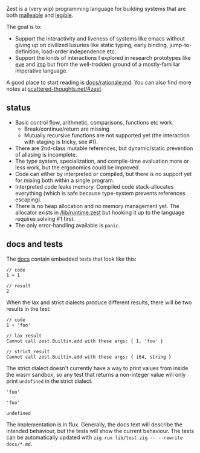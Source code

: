Zest is a (very wip) programming language for building systems that are both [malleable](https://malleable.systems/) and [legible](https://www.scattered-thoughts.net/writing/there-are-no-strings-on-me/).

The goal is to:
* Support the interactivity and liveness of systems like emacs without giving up on civilized luxuries like static typing, early binding, jump-to-definition, load-order independence etc.
* Support the kinds of interactions I explored in research prototypes like [eve](https://witheve.com/) and [imp](https://www.scattered-thoughts.net/#imp_v3) but from the well-trodden ground of a mostly-familiar imperative language.

A good place to start reading is [docs/rationale.md](/docs/rationale.md). You can also find more notes at [scattered-thoughts.net/#zest](https://www.scattered-thoughts.net/#zest).

## status

* Basic control flow, arithmetic, comparisons, functions etc work.
  * Break/continue/return are missing
  * Mutually recursive functions are not supported yet (the interaction with staging is tricky, see #1).
* There are 2nd-class mutable references, but dynamic/static prevention of aliasing is incomplete.
* The type system, specialization, and compile-time evaluation more or less work, but the ergonomics could be improved.
* Code can either by interpreted or compiled, but there is no support yet for mixing both within a single program.
* Interpreted code leaks memory. Compiled code stack-allocates everything (which is safe because type-system prevents references escaping).
* There is no heap allocation and no memory management yet. The allocator exists in [/lib/runtime.zest](/lib/runtime.zest) but hooking it up to the language requires solving #1 first.
* The only error-handling available is `panic`.

## docs and tests

The [docs](/docs) contain embedded tests that look like this:

```
// code
1 + 1

// result
2
```

When the lax and strict dialects produce different results, there will be two results in the test:

```
// code
1 + 'foo'

// lax result
Cannot call zest.Builtin.add with these args: { 1, 'foo' }

// strict result
Cannot call zest.Builtin.add with these args: { i64, string }
```

The strict dialect doesn't currently have a way to print values from inside the wasm sandbox, so any test that returns a non-integer value will only print `undefined` in the strict dialect.

```
'foo'

'foo'

undefined
```

The implementation is in flux. Generally, the docs text will describe the intended behaviour, but the tests will show the current behaviour. The tests can be automatically updated with `zig run lib/test.zig -- --rewrite docs/*.md`.